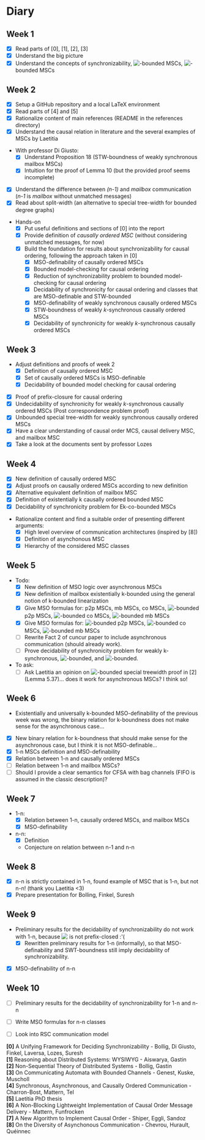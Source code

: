 # Diary

## Week 1
- [x] Read parts of [0], [1], [2], [3]
- [x] Understand the big picture
- [x] Understand the concepts of synchronizability, <!-- $\exists k$ --> <img style="transform: translateY(0.1em); background: white;" src="https://render.githubusercontent.com/render/math?math=%5Cexists%20k">-bounded MSCs, <!-- $\forall k$ --> <img style="transform: translateY(0.1em); background: white;" src="https://render.githubusercontent.com/render/math?math=%5Cforall%20k">-bounded MSCs

## Week 2
- [x] Setup a GitHub repository and a local LaTeX environment
- [x] Read parts of [4] and [5]
- [x] Rationalize content of main references (README in the references directory)
- [x] Understand the causal relation in literature and the several examples of MSCs by Laetitia
- With professor Di Giusto:
  - [x] Understand Proposition 18 (STW-boundness of weakly synchronous mailbox MSCs)
  - [x] Intuition for the proof of Lemma 10 (but the provided proof seems incomplete)
-  [x] Understand the difference between *(n-1)* and *mailbox* communication (*n-1* is *mailbox* without unmatched messages)
- [x] Read about split-width (an alternative to special tree-width for bounded degree graphs)
- Hands-on
  - [x] Put useful definitions and sections of [0] into the report
  - [x] Provide definition of *causally ordered MSC* (without considering unmatched messages, for now)
  - [x] Build the foundation for results about synchronizability for causal ordering, following the approach taken in [0]
    - [x] MSO-definability of causally ordered MSCs
    - [x] Bounded model-checking for causal ordering
    - [x] Reduction of synchronizability problem to bounded model-checking for causal ordering
    - [x] Decidability of synchronicity for causal ordering and classes that are MSO-definable and STW-bounded
    - [x] MSO-definability of weakly synchronous causally ordered MSCs
    - [x] STW-boundness of weakly *k*-synchronous causally ordered MSCs
    - [x] Decidability of synchronicity for weakly *k*-synchronous causally ordered MSCs

## Week 3
- Adjust definitions and proofs of week 2
  - [x] Definition of causally ordered MSC
  - [x] Set of causally ordered MSCs is MSO-definable
  - [x] Decidability of bounded model checking for causal ordering
- [x] Proof of prefix-closure for causal ordering
- [x] Undecidability of synchronicity for weakly *k*-synchronous causally ordered MSCs (Post correspondence problem proof)
- [x] Unbounded special tree-width for weakly synchronous causally ordered MSCs
- [x] Have a clear understanding of causal order MCS, causal delivery MSC, and mailbox MSC
- [x] Take a look at the documents sent by professor Lozes

## Week 4
- [x] New definition of causally ordered MSC
- [x] Adjust proofs on causally ordered MSCs according to new definition 
- [x] Alternative equivalent definition of mailbox MSC
- [x] Definition of existentially k causally ordered bounded MSC
- [x] Decidability of synchronicity problem for Ek-co-bounded MSCs  
- Rationalize content and find a suitable order of presenting different arguments:
  - [x] High level overview of communication architectures (inspired by [8])
  - [x] Definition of asynchonous MSC
  - [x] Hierarchy of the considered MSC classes

## Week 5
- Todo:
  - [x] New definition of MSO logic over asynchronous MSCs
  - [x] New definition of mailbox existentially k-bounded using the general notion of k-bounded linearization
  - [x] Give MSO formulas for: p2p MSCs, mb MSCs, co MSCs, <!-- $\exists k$ --> <img style="transform: translateY(0.1em); background: white;" src="https://render.githubusercontent.com/render/math?math=%5Cexists%20k">-bounded p2p MSCs, <!-- $\exists k$ --> <img style="transform: translateY(0.1em); background: white;" src="https://render.githubusercontent.com/render/math?math=%5Cexists%20k">-bounded co MSCs, <!-- $\exists k$ --> <img style="transform: translateY(0.1em); background: white;" src="https://render.githubusercontent.com/render/math?math=%5Cexists%20k">-bounded mb MSCs
  - [x] Give MSO formulas for: <!-- $\forall k$ --> <img style="transform: translateY(0.1em); background: white;" src="https://render.githubusercontent.com/render/math?math=%5Cforall%20k">-bounded p2p MSCs, <!-- $\forall k$ --> <img style="transform: translateY(0.1em); background: white;" src="https://render.githubusercontent.com/render/math?math=%5Cforall%20k">-bounded co MSCs, <!-- $\forall k$ --> <img style="transform: translateY(0.1em); background: white;" src="https://render.githubusercontent.com/render/math?math=%5Cforall%20k">-bounded mb MSCs
  - [ ] Rewrite Fact 2 of cuncur paper to include asynchronous communication (should already work).
  - [ ] Prove decidability of synchronicity problem for weakly k-synchronous, <!-- $\exists k$ --> <img style="transform: translateY(0.1em); background: white;" src="https://render.githubusercontent.com/render/math?math=%5Cexists%20k">-bounded, and <!-- $\forall k$ --> <img style="transform: translateY(0.1em); background: white;" src="https://render.githubusercontent.com/render/math?math=%5Cforall%20k">-bounded.
- To ask:
  - [ ] Ask Laetitia an opinion on <!-- $\exists k$ --> <img style="transform: translateY(0.1em); background: white;" src="https://render.githubusercontent.com/render/math?math=%5Cexists%20k">-bounded special treewidth proof in [2] (Lemma 5.37)... does it work for asynchronous MSCs? I think so!

## Week 6
-  Existentially and universally k-bounded MSO-definability of the previous week was wrong, the binary relation for k-boundness does not make sense for the asynchronous case... 
- [X] New binary relation for k-boundness that should make sense for the asynchronous case, but I think it is not MSO-definable...
- [X] 1-n MSCs definition and MSO-definability
- [X] Relation between 1-n and causally ordered MSCs
- [ ] Relation between 1-n and mailbox MSCs?
- [ ] Should I provide a clear semantics for CFSA with bag channels (FIFO is assumed in the classic description)?
  
## Week 7
- 1-n:
  - [X] Relation between 1-n, causally ordered MSCs, and mailbox MSCs
  - [X] MSO-definability
- n-n:
  - [X] Definition
  - Conjecture on relation between n-1 and n-n

## Week 8
- [X] n-n is strictly contained in 1-n, found example of MSC that is 1-n, but not n-n! (thank you Laetitia <3)
- [X] Prepare presentation for Bolling, Finkel, Suresh

## Week 9
- Preliminary results for the decidability of synchronizability do not work with 1-n, because <!-- $L_{n-1}(S)$ --> <img style="transform: translateY(0.1em); background: white;" src="https://render.githubusercontent.com/render/math?math=L_%7Bn-1%7D(S)"> is not prefix-closed :'(
  - [X] Rewritten preliminary results for 1-n (informally), so that MSO-definability and SWT-boundness still imply decidability of synchronizability.
- [X] MSO-definability of n-n
  
## Week 10
- [ ] Preliminary results for the decidability of synchronizability for 1-n and n-n
- [ ] Write MSO formulas for n-n classes
- [ ] Look into RSC communication model


**[0]** A Unifying Framework for Deciding Synchronizability - Bollig, Di Giusto, Finkel, Laversa, Lozes, Suresh\
**[1]** Reasoning about Distributed Systems: WYSIWYG - Aiswarya, Gastin\
**[2]** Non-Sequential Theory of Distributed Systems - Bollig, Gastin\
**[3]** On Communicating Automata with Bounded Channels - Genest, Kuske, Muscholl\
**[4]** Synchronous, Asynchronous, and Causally Ordered Communication - Charron-Bost, Mattern, Tel\
**[5]** Laetitia PhD thesis\
**[6]** A Non-Blocking Lightweight Implementation of Causal Order Message Delivery - Mattern, Funfrocken\
**[7]** A New Algorithm to Implement Causal Order - Shiper, Eggli, Sandoz\
**[8]** On the Diversity of Asynchonous Communication - Chevrou, Hurault, Quéinnec

<!--- $[^\$]+\$ --->
